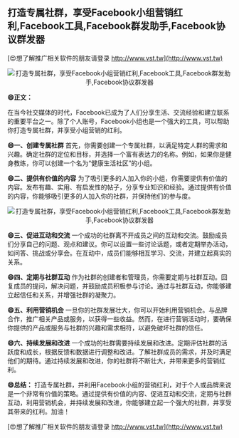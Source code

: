 ## **打造专属社群，享受Facebook小组营销红利,Facebook工具,Facebook群发助手,Facebook协议群发器**

[😍想了解推广相关软件的朋友请登录 http://www.vst.tw](http://www.vst.tw)

 <center><img src="https://vst.tw/MP4/tuiguang/png/0.png" alt="打造专属社群，享受Facebook小组营销红利,Facebook工具,Facebook群发助手,Facebook协议群发器"></center>

**😄正文：**

在当今社交媒体的时代，Facebook已成为了人们分享生活、交流经验和建立联系的重要平台之一。除了个人账号，Facebook小组也是一个强大的工具，可以帮助你打造专属社群，并享受小组营销的红利。

**😄一、创建专属社群**
首先，你需要创建一个专属社群，以满足特定人群的需求和兴趣。确定社群的定位和目标，并选择一个富有表达力的名称。例如，如果你是健身教练，你可以创建一个名为“健康生活社区”的小组。

**😄二、提供有价值的内容**
为了吸引更多的人加入你的小组，你需要提供有价值的内容。发布有趣、实用、有启发性的帖子，分享专业知识和经验。通过提供有价值的内容，你能够吸引更多的人加入你的社群，并保持他们的参与度。

 <center><img src="https://vst.tw/MP4/tuiguang/png/5.png" alt="打造专属社群，享受Facebook小组营销红利,Facebook工具,Facebook群发助手,Facebook协议群发器"></center>

**😄三、促进互动和交流**
一个成功的社群离不开成员之间的互动和交流。鼓励成员们分享自己的问题、观点和建议。你可以设置一些讨论话题，或者定期举办活动，如问答、挑战或分享会。在互动中，成员们能够相互学习、交流，并建立起真实的关系。

**😄四、定期与社群互动**
作为社群的创建者和管理员，你需要定期与社群互动。回复成员的提问，解决问题，并鼓励成员积极参与讨论。通过与社群互动，你能够建立起信任和关系，并增强社群的凝聚力。

**😄五、利用营销机会**
一旦你的社群发展壮大，你可以开始利用营销机会。与品牌合作，推广相关产品或服务，以获得一些收益。然而，在进行营销活动时，要确保你提供的产品或服务与社群的兴趣和需求相符，以避免破坏社群的信任。

**😄六、持续发展和改进**
一个成功的社群需要持续发展和改进。定期评估社群的活跃度和成长，根据反馈和数据进行调整和改进。了解社群成员的需求，并及时满足他们的期待。通过持续发展和改进，你的社群将不断壮大，并带来更多的营销红利。

**😄总结：**
打造专属社群，并利用Facebook小组的营销红利，对于个人或品牌来说是一个非常有价值的策略。通过提供有价值的内容、促进互动和交流，定期与社群互动，利用营销机会，并持续发展和改进，你能够建立起一个强大的社群，并享受其带来的红利。加油！

[😍想了解推广相关软件的朋友请登录 http://www.vst.tw](http://www.vst.tw)




